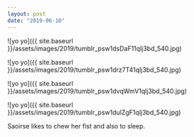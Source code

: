 ```yaml
---
layout: post
date: "2019-06-10"
---
```


![yo yo]({{ site.baseurl }}/assets/images/2019/tumblr_psw1dsDaF11qlj3bd_540.jpg)

![yo yo]({{ site.baseurl }}/assets/images/2019/tumblr_psw1drz7T41qlj3bd_540.jpg)

![yo yo]({{ site.baseurl }}/assets/images/2019/tumblr_psw1dvqWmV1qlj3bd_540.jpg)

![yo yo]({{ site.baseurl }}/assets/images/2019/tumblr_psw1dulZgF1qlj3bd_540.jpg)

Saoirse likes to chew her fist and also to sleep.
